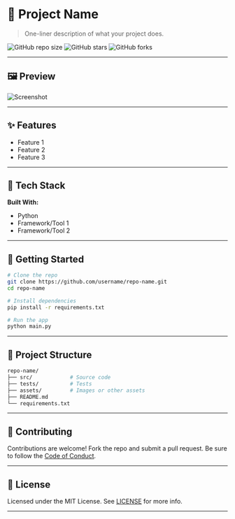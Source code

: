 # 🚀 Project Name

> One-liner description of what your project does.

![GitHub repo size](https://img.shields.io/github/repo-size/username/repo-name)
![GitHub stars](https://img.shields.io/github/stars/username/repo-name?style=social)
![GitHub forks](https://img.shields.io/github/forks/username/repo-name?style=social)

---

## 🖼️ Preview

![Screenshot](link-to-your-demo-image-or-gif)

---

## ✨ Features

-   Feature 1
-   Feature 2
-   Feature 3

---

## 🧰 Tech Stack

**Built With:**

-   Python
-   Framework/Tool 1
-   Framework/Tool 2

---

## 🚀 Getting Started

```bash
# Clone the repo
git clone https://github.com/username/repo-name.git
cd repo-name

# Install dependencies
pip install -r requirements.txt

# Run the app
python main.py
```

---

## 📂 Project Structure

```bash
repo-name/
├── src/            # Source code
├── tests/          # Tests
├── assets/         # Images or other assets
├── README.md
└── requirements.txt
```

---

## 🤝 Contributing

Contributions are welcome! Fork the repo and submit a pull request. Be sure to follow the [Code of Conduct](CODE_OF_CONDUCT.md).

---

## 📄 License

Licensed under the MIT License. See [LICENSE](LICENSE) for more info.

---
